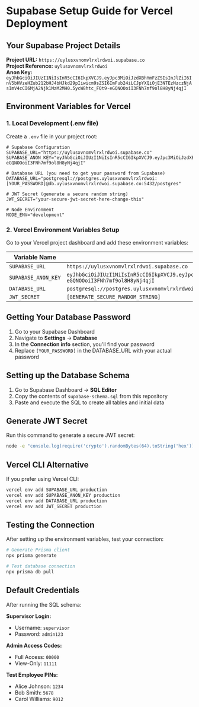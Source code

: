 # Supabase Setup Guide for Vercel Deployment

## Your Supabase Project Details

**Project URL:** `https://uylusxvnomvlrxlrdwoi.supabase.co`  
**Project Reference:** `uylusxvnomvlrxlrdwoi`  
**Anon Key:** `eyJhbGciOiJIUzI1NiIsInR5cCI6IkpXVCJ9.eyJpc3MiOiJzdXBhYmFzZSIsInJlZiI6InV5bHVzeHZub212bHJ4bHJkd29pIiwicm9sZSI6ImFub24iLCJpYXQiOjE3NTEzNzczNjAsImV4cCI6MjA2Njk1MzM2MH0.5ycW8htc_FQt9-eGQNOOoiI3FNh7mf9ol8H8yNj4qjI`

## Environment Variables for Vercel

### 1. Local Development (.env file)
Create a `.env` file in your project root:

```env
# Supabase Configuration
SUPABASE_URL="https://uylusxvnomvlrxlrdwoi.supabase.co"
SUPABASE_ANON_KEY="eyJhbGciOiJIUzI1NiIsInR5cCI6IkpXVCJ9.eyJpc3MiOiJzdXBhYmFzZSIsInJlZiI6InV5bHVzeHZub212bHJ4bHJkd29pIiwicm9sZSI6ImFub24iLCJpYXQiOjE3NTEzNzczNjAsImV4cCI6MjA2Njk1MzM2MH0.5ycW8htc_FQt9-eGQNOOoiI3FNh7mf9ol8H8yNj4qjI"

# Database URL (you need to get your password from Supabase)
DATABASE_URL="postgresql://postgres.uylusxvnomvlrxlrdwoi:[YOUR_PASSWORD]@db.uylusxvnomvlrxlrdwoi.supabase.co:5432/postgres"

# JWT Secret (generate a secure random string)
JWT_SECRET="your-secure-jwt-secret-here-change-this"

# Node Environment
NODE_ENV="development"
```

### 2. Vercel Environment Variables Setup

Go to your Vercel project dashboard and add these environment variables:

| Variable Name | Value |
|---------------|-------|
| `SUPABASE_URL` | `https://uylusxvnomvlrxlrdwoi.supabase.co` |
| `SUPABASE_ANON_KEY` | `eyJhbGciOiJIUzI1NiIsInR5cCI6IkpXVCJ9.eyJpc3MiOiJzdXBhYmFzZSIsInJlZiI6InV5bHVzeHZub212bHJ4bHJkd29pIiwicm9sZSI6ImFub24iLCJpYXQiOjE3NTEzNzczNjAsImV4cCI6MjA2Njk1MzM2MH0.5ycW8htc_FQt9-eGQNOOoiI3FNh7mf9ol8H8yNj4qjI` |
| `DATABASE_URL` | `postgresql://postgres.uylusxvnomvlrxlrdwoi:[YOUR_PASSWORD]@db.uylusxvnomvlrxlrdwoi.supabase.co:5432/postgres` |
| `JWT_SECRET` | `[GENERATE_SECURE_RANDOM_STRING]` |

## Getting Your Database Password

1. Go to your Supabase Dashboard
2. Navigate to **Settings** → **Database**
3. In the **Connection info** section, you'll find your password
4. Replace `[YOUR_PASSWORD]` in the DATABASE_URL with your actual password

## Setting up the Database Schema

1. Go to Supabase Dashboard → **SQL Editor**
2. Copy the contents of `supabase-schema.sql` from this repository
3. Paste and execute the SQL to create all tables and initial data

## Generate JWT Secret

Run this command to generate a secure JWT secret:

```bash
node -e "console.log(require('crypto').randomBytes(64).toString('hex'))"
```

## Vercel CLI Alternative

If you prefer using Vercel CLI:

```bash
vercel env add SUPABASE_URL production
vercel env add SUPABASE_ANON_KEY production  
vercel env add DATABASE_URL production
vercel env add JWT_SECRET production
```

## Testing the Connection

After setting up the environment variables, test your connection:

```bash
# Generate Prisma client
npx prisma generate

# Test database connection
npx prisma db pull
```

## Default Credentials

After running the SQL schema:

**Supervisor Login:**
- Username: `supervisor`
- Password: `admin123`

**Admin Access Codes:**
- Full Access: `00000`
- View-Only: `11111`

**Test Employee PINs:**
- Alice Johnson: `1234`
- Bob Smith: `5678`
- Carol Williams: `9012` 